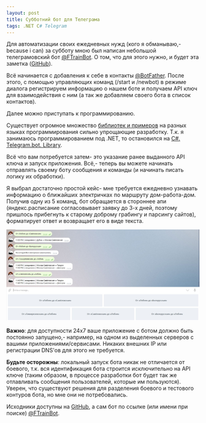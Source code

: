 ```yaml
---
layout: post
title: Субботний бот для Телеграма
tags: .NET C# Telegram
---
```


Для автоматизации своих ежедневных нужд (кого я обманываю,- because i can) за субботу мною был написан небольшой телеграмовский бот [@FTrainBot](https://telegram.me/ftrainbot). О том, что для этого нужно, и будет эта заметка ([GitHub](https://github.com/FSou1/FTrainBot)).

Всё начинается с добавления к себе в контакты [@BotFather](https://telegram.me/botfather). После этого, с помощью управляющих команд (/start и /newbot) в режиме диалога регистрируем информацию о нашем боте и получаем API ключ для взаимодействия с ним (а так же добавляем своего бота в список контактов).

Далее можно приступать к программированию.

Существует огромное множество [библиотек и примеров](https://core.telegram.org/bots/samples) на разных языках программирования сильно упрощающие разработку. Т.к. я занимаюсь программированием под .NET, то остановился на [C#. Telegram.bot. Library](https://github.com/MrRoundRobin/telegram.bot).

Всё что вам потребуется затем- это указание ранее выданного API ключа и запуск приложения. Всё,- теперь вы можете начинать отправлять своему боту сообщения и команды (и начинать писать логику их обработки). 

Я выбрал достаточно простой кейс- мне требуется ежедневно узнавать информацию о ближайших электричках по маршруту дом-работа-дом. Получив одну из 5 команд, бот обращается в стороннее апи (яндекс.расписание согласовывает заявку до 3-х дней, поэтому пришлось прибегнуть к старому доброму грабингу и парсингу сайтов), форматирует ответ и возвращает его в виде текста.

![ftrainbot](/images/post/Telegram_bot_ftrain.jpg)

**Важно**: для доступности 24х7 ваше приложение с ботом должно быть постоянно запущено,- например, на одном из выделенных серверов с вашими приложениями/сервисами. Никаких внешних IP или регистрации DNS'ов для этого не требуется.

**Будьте осторожны**: локальный запуск бота никак не отличается от боевого, т.к. вся идентификация бота строится исключительно на API ключе (таким образом, в процессе разработки бот будет так же отлавливать сообщения пользователей, которые им пользуются). Уверен, что существуют решения для разделения боевого и тестового контуров бота, но мне они не потребовались.

Исходники доступны на [GitHub](https://github.com/FSou1/FTrainBot), а сам бот по ссылке (или имени при поиске) [@FTrainBot](https://telegram.me/ftrainbot).

